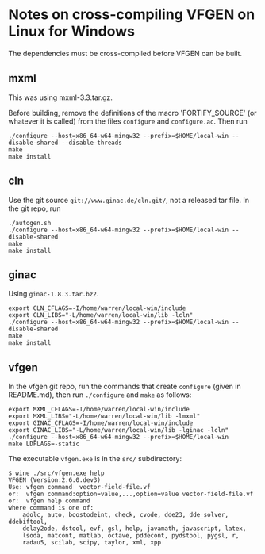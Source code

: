 Notes on cross-compiling VFGEN on Linux for Windows
===================================================

The dependencies must be cross-compiled before VFGEN can be built.

mxml
----

This was using mxml-3.3.tar.gz.

Before building, remove the definitions of the macro 'FORTIFY_SOURCE'
(or whatever it is called) from the files `configure` and `configure.ac`.
Then run

```
./configure --host=x86_64-w64-mingw32 --prefix=$HOME/local-win --disable-shared --disable-threads
make
make install
```

cln
---

Use the git source `git://www.ginac.de/cln.git/`, not a released tar file.
In the git repo, run

```
./autogen.sh
./configure --host=x86_64-w64-mingw32 --prefix=$HOME/local-win --disable-shared
make
make install
```

ginac
-----

Using `ginac-1.8.3.tar.bz2`.

```
export CLN_CFLAGS=-I/home/warren/local-win/include
export CLN_LIBS="-L/home/warren/local-win/lib -lcln"
./configure --host=x86_64-w64-mingw32 --prefix=$HOME/local-win --disable-shared
make
make install
```


vfgen
-----

In the vfgen git repo, run the commands that create `configure`
(given in README.md), then run `./configure` and `make` as follows:

```
export MXML_CFLAGS=-I/home/warren/local-win/include
export MXML_LIBS="-L/home/warren/local-win/lib -lmxml"
export GINAC_CFLAGS=-I/home/warren/local-win/include
export GINAC_LIBS="-L/home/warren/local-win/lib -lginac -lcln"
./configure --host=x86_64-w64-mingw32 --prefix=$HOME/local-win
make LDFLAGS=-static
```

The executable `vfgen.exe` is in the `src/` subdirectory:

```
$ wine ./src/vfgen.exe help
VFGEN (Version:2.6.0.dev3)
Use: vfgen command  vector-field-file.vf
or:  vfgen command:option=value,...,option=value vector-field-file.vf
or:  vfgen help command
where command is one of:
    adolc, auto, boostodeint, check, cvode, dde23, dde_solver, ddebiftool,
    delay2ode, dstool, evf, gsl, help, javamath, javascript, latex,
    lsoda, matcont, matlab, octave, pddecont, pydstool, pygsl, r,
    radau5, scilab, scipy, taylor, xml, xpp
```

